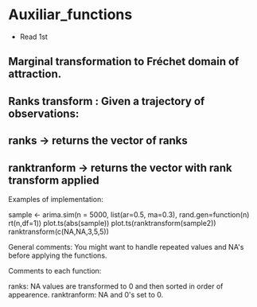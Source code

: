 # Auxiliar_functions
- Read 1st
 ## Marginal transformation to Fréchet domain of attraction. 
 ## Ranks transform  : Given a trajectory of observations:
 ##                      ranks              -> returns the vector of ranks
 ##                      ranktranform  -> returns the vector with rank transform applied

Examples of implementation: 

 sample  <- arima.sim(n = 5000, list(ar=0.5, ma=0.3), rand.gen=function(n) rt(n,df=1))
 plot.ts(abs(sample))
 plot.ts(ranktransform(sample2))
 ranktransform(c(NA,NA,3,5,5))


General comments: 
You might want to handle repeated values and NA's before applying the functions.

Comments to each function: 

ranks: NA values are transformed to 0 and then sorted in order of appearence.
ranktranform: NA and 0's set to 0. 
